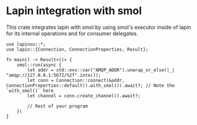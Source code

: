 # Lapin integration with smol

This crate integrates lapin with smol by using smol's executor inside of lapin
for its internal operations and for consumer delegates.

```
use lapinou::*;
use lapin::{Connection, ConnectionProperties, Result};

fn main() -> Result<()> {
    smol::run(async {
        let addr = std::env::var("AMQP_ADDR").unwrap_or_else(|_| "amqp://127.0.0.1:5672/%2f".into());
        let conn = Connection::connect(&addr, ConnectionProperties::default().with_smol()).await?; // Note the `with_smol()` here
        let channel = conn.create_channel().await?;

        // Rest of your program
    })
}
```
